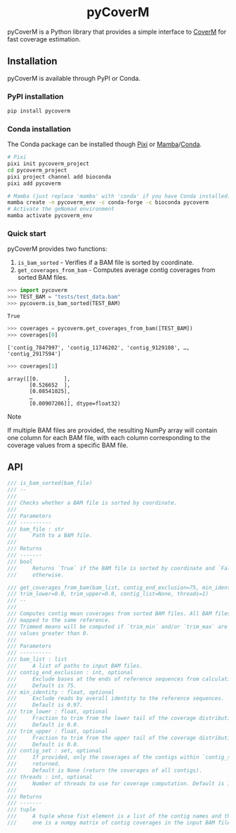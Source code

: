 <h1 align="center">pyCoverM</h1>

pyCoverM is a Python library that provides a simple interface to [CoverM](https://github.com/wwood/CoverM) for fast coverage estimation.

## Installation

pyCoverM is available through PyPI or Conda.

### PyPI installation

```sh
pip install pycoverm
```

### Conda installation

The Conda package can be installed though [Pixi](https://pixi.sh/latest/) or [Mamba](https://mamba.readthedocs.io/en/latest/)/[Conda](https://docs.conda.io/projects/conda/en/latest/user-guide/getting-started.html).

```sh
# Pixi
pixi init pycoverm_project
cd pycoverm_project
pixi project channel add bioconda
pixi add pycoverm

# Mamba (just replace 'mamba' with 'conda' if you have Conda installed)
mamba create -n pycoverm_env -c conda-forge -c bioconda pycoverm
# Activate the geNomad environment
mamba activate pycoverm_env
```

### Quick start

pyCoverM provides two functions:
1. `is_bam_sorted` - Verifies if a BAM file is sorted by coordinate.
2. `get_coverages_from_bam` - Computes average contig coverages from sorted BAM files.


```py
>>> import pycoverm
>>> TEST_BAM = "tests/test_data.bam"
>>> pycoverm.is_bam_sorted(TEST_BAM)
```

    True

```py
>>> coverages = pycoverm.get_coverages_from_bam([TEST_BAM])
>>> coverages[0]
```

    ['contig_7847997', 'contig_11746202', 'contig_9129108', …, 'contig_2917594']

```py
>>> coverages[1]
```

    array([[0.        ],
           [0.526652  ],
           [0.08541025],
           …           ,
           [0.00907206]], dtype=float32)


> [!NOTE]
> If multiple BAM files are provided, the resulting NumPy array will contain one column for each BAM file, with each column corresponding to the coverage values from a specific BAM file.

## API

```rs
/// is_bam_sorted(bam_file)
/// --
///
/// Checks whether a BAM file is sorted by coordinate.
///
/// Parameters
/// ----------
/// bam_file : str
///     Path to a BAM file.
///
/// Returns
/// -------
/// bool
///     Returns `True` if the BAM file is sorted by coordinate and `False`
///     otherwise.
```

```rs
/// get_coverages_from_bam(bam_list, contig_end_exclusion=75, min_identity=0.97,
/// trim_lower=0.0, trim_upper=0.0, contig_list=None, threads=1)
/// --
///
/// Computes contig mean coverages from sorted BAM files. All BAM files must be
/// mapped to the same reference.
/// Trimmed means will be computed if `trim_min` and/or `trim_max` are set to
/// values greater than 0.
///
/// Parameters
/// ----------
/// bam_list : list
///     A list of paths to input BAM files.
/// contig_end_exclusion : int, optional
///     Exclude bases at the ends of reference sequences from calculation.
///     Default is 75.
/// min_identity : float, optional
///     Exclude reads by overall identity to the reference sequences.
///     Default is 0.97.
/// trim_lower : float, optional
///     Fraction to trim from the lower tail of the coverage distribution.
///     Default is 0.0.
/// trim_upper : float, optional
///     Fraction to trim from the upper tail of the coverage distribution.
///     Default is 0.0.
/// contig_set : set, optional
///     If provided, only the coverages of the contigs within `contig_set` will
///     returned.
///     Default is None (return the coverages of all contigs).
/// threads : int, optional
///     Number of threads to use for coverage computation. Default is 1.
///
/// Returns
/// -------
/// tuple
///     A tuple whose fist element is a list of the contig names and the second
///     one is a numpy matrix of contig coverages in the input BAM files.
```
